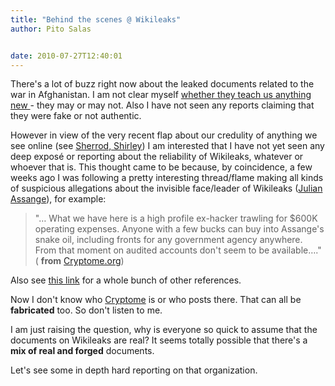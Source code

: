 ```yaml
---
title: "Behind the scenes @ Wikileaks"
author: Pito Salas


date: 2010-07-27T12:40:01
---
```




There's a lot of buzz right now about the leaked documents related to the war
in Afghanistan. I am not clear myself [whether they teach us anything new
](<http://www.nytimes.com/2010/07/27/opinion/27exum.html?_r=1&ref=wikileaks>)-
they may or may not. Also I have not seen any reports claiming that they were
fake or not authentic.

However in view of the very recent flap about our credulity of anything we see
online (see [Sherrod,
Shirley](<http://www.cbsnews.com/8301-503544_162-20011099-503544.html>)) I am
interested that I have not yet seen any deep exposé or reporting about the
reliability of Wikileaks, whatever or whoever that is. This thought came to be
because, by coincidence, a few weeks ago I was following a pretty interesting
thread/flame making all kinds of suspicious allegations about the invisible
face/leader of Wikileaks ([Julian
Assange](<http://www.nydailynews.com/news/world/2010/07/27/2010-07-27_a_wikid_past_hounds_hacker.html>)),
for example:

> "… What we have here is a high profile ex-hacker trawling for $600K
> operating expenses. Anyone with a few bucks can buy into Assange's snake
> oil, including fronts for any government agency anywhere. From that moment
> on audited accounts don't seem to be available…." ( **from**
> [Cryptome.org](<http://cryptome.org/0001/wikileaks-dream.htm>))

Also see [this link](<http://cryptome.org/0001/wikileaks-mess.htm>) for a
whole bunch of other references.

Now I don't know who [Cryptome](<http://cryptome.org/>) is or who posts there.
That can all be **fabricated** too. So don't listen to me.

I am just raising the question, why is everyone so quick to assume that the
documents on Wikileaks are real? It seems totally possible that there's a
**mix of real and forged** documents.

Let's see some in depth hard reporting on that organization.


